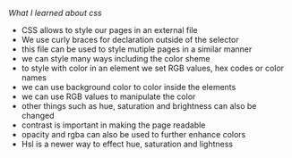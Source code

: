 *What I learned about css*
- CSS allows to style our pages in an external file
- We use curly braces for declaration outside of the selector
- this file can be used to style mutiple pages in a similar manner
- we can style many ways including the color sheme
- to style with color in an element we set RGB values, hex codes or color names
- we can use background color to color inside the elements
- we can use RGB values to manipulate the color
- other things such as hue, saturation and brightness can also be changed
- contrast is important in making the page readable
- opacity and rgba can also be used to further enhance colors
- Hsl is a newer way to effect hue, saturation and lightness 
